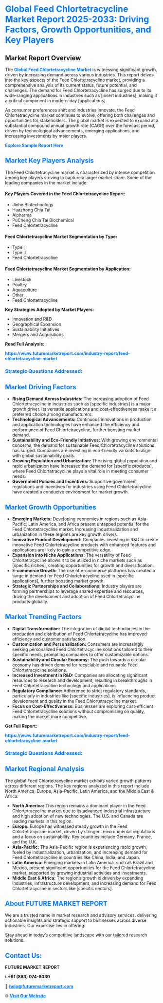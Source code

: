<h1 style="color: #007BFF;">Global Feed Chlortetracycline Market Report 2025-2033: Driving Factors, Growth Opportunities, and Key Players</h1>

<section id="overview">
<h2>Market Report Overview</h2>
<p>The <a href="https://www.futuremarketreport.com/industry-report/feed-chlortetracycline-market" style="color: #007BFF; text-decoration: none;"><strong>Global Feed Chlortetracycline Market</strong></a> is witnessing significant growth, driven by increasing demand across various industries. This report delves into the key aspects of the Feed Chlortetracycline market, providing a comprehensive analysis of its current status, future potential, and challenges. The demand for Feed Chlortetracycline has surged due to its wide-ranging applications in industries such as [insert industries], making it a critical component in modern-day [applications].</p>
<p>As consumer preferences shift and industries innovate, the Feed Chlortetracycline market continues to evolve, offering both challenges and opportunities for stakeholders. The global market is expected to expand at a substantial compound annual growth rate (CAGR) over the forecast period, driven by technological advancements, emerging applications, and increasing investments by major players.</p>
</section>

<section id="overview">
<p><a href="https://www.futuremarketreport.com/request-sample/reportId=98570" style="color: #007BFF; text-decoration: none;"><strong>Explore Sample Report Here</strong></a></p>
</section>

<section id="key-players">
<h2 style="color: #007BFF;">Market Key Players Analysis</h2>
<p>The Feed Chlortetracycline market is characterized by intense competition among key players striving to capture a larger market share. Some of the leading companies in the market include:</p>
<h4>Key Players Covered in the Feed Chlortetracycline Report:</h4>
<ul><li>Jinhe Biotechnology</li><li>Huazhong Chia Tai</li><li>Alpharma</li><li>PuCheng Chia Tai Biochemical</li><li>Feed Chlortetracycline</li></ul>
<h4>Feed Chlortetracycline Market Segmentation by Type:</h4>
<ul><li>Type I</li><li>Type II</li><li>Feed Chlortetracycline</li></ul>

<h4>Feed Chlortetracycline Market Segmentation by Application:</h4>
<ul><li>Livestock</li><li>Poultry</li><li>Aquaculture</li><li>Other</li><li>Feed Chlortetracycline</li></ul>
<p><strong>Key Strategies Adopted by Market Players:</strong></p>
<ul>
<li>Innovation and R&D</li>
<li>Geographical Expansion</li>
<li>Sustainability Initiatives</li>
<li>Mergers and Acquisitions</li>
</ul>
</section>

<section>
<p><strong>Read Full Analysis: </strong></p><a href="https://www.futuremarketreport.com/industry-report/feed-chlortetracycline-market" style="color: #007BFF; text-decoration: none;"><strong>https://www.futuremarketreport.com/industry-report/feed-chlortetracycline-market</strong></a>
<h3 style="color: #007BFF;">Strategic Questions Addressed:</h3>
</section>

<section id="driving-factors">
<h2 style="color: #007BFF;">Market Driving Factors</h2>
<ul>
<li><strong>Rising Demand Across Industries:</strong> The increasing adoption of Feed Chlortetracycline in industries such as [specific industries] is a major growth driver. Its versatile applications and cost-effectiveness make it a preferred choice among manufacturers.</li>
<li><strong>Technological Advancements:</strong> Continuous innovations in production and application technologies have enhanced the efficiency and performance of Feed Chlortetracycline, further boosting market demand.</li>
<li><strong>Sustainability and Eco-Friendly Initiatives:</strong> With growing environmental concerns, the demand for sustainable Feed Chlortetracycline solutions has surged. Companies are investing in eco-friendly variants to align with global sustainability goals.</li>
<li><strong>Growing Population and Urbanization:</strong> The rising global population and rapid urbanization have increased the demand for [specific products], where Feed Chlortetracycline plays a vital role in meeting consumer needs.</li>
<li><strong>Government Policies and Incentives:</strong> Supportive government regulations and incentives for industries using Feed Chlortetracycline have created a conducive environment for market growth.</li>
</ul>
</section>

<section id="growth-opportunities">
<h2 style="color: #007BFF;">Market Growth Opportunities</h2>
<ul>
<li><strong>Emerging Markets:</strong> Developing economies in regions such as Asia-Pacific, Latin America, and Africa present untapped potential for the Feed Chlortetracycline market. Increasing industrialization and urbanization in these regions are key growth drivers.</li>
<li><strong>Innovative Product Development:</strong> Companies investing in R&D to create innovative Feed Chlortetracycline products with enhanced features and applications are likely to gain a competitive edge.</li>
<li><strong>Expansion into Niche Applications:</strong> The versatility of Feed Chlortetracycline allows it to be utilized in niche markets such as [specific niches], creating opportunities for growth and diversification.</li>
<li><strong>E-commerce Growth:</strong> The rise of e-commerce platforms has created a surge in demand for Feed Chlortetracycline used in [specific applications], further boosting market growth.</li>
<li><strong>Strategic Partnerships and Collaborations:</strong> Industry players are forming partnerships to leverage shared expertise and resources, driving the development and adoption of Feed Chlortetracycline products globally.</li>
</ul>
</section>

<section id="trending-factors">
<h2 style="color: #007BFF;">Market Trending Factors</h2>
<ul>
<li><strong>Digital Transformation:</strong> The integration of digital technologies in the production and distribution of Feed Chlortetracycline has improved efficiency and customer satisfaction.</li>
<li><strong>Customization and Personalization:</strong> Consumers are increasingly seeking personalized Feed Chlortetracycline solutions tailored to their specific needs, prompting companies to offer customizable options.</li>
<li><strong>Sustainability and Circular Economy:</strong> The push towards a circular economy has driven demand for recyclable and reusable Feed Chlortetracycline solutions.</li>
<li><strong>Increased Investment in R&D:</strong> Companies are allocating significant resources to research and development, resulting in breakthroughs in Feed Chlortetracycline technology and applications.</li>
<li><strong>Regulatory Compliance:</strong> Adherence to strict regulatory standards, particularly in industries like [specific industries], is influencing product development and quality in the Feed Chlortetracycline market.</li>
<li><strong>Focus on Cost-Effectiveness:</strong> Businesses are exploring cost-efficient Feed Chlortetracycline solutions without compromising on quality, making the market more competitive.</li>
</ul>
</section>

<section>
<p><strong>Get Full Report: </strong></p><a href="https://www.futuremarketreport.com/industry-report/feed-chlortetracycline-market" style="color: #007BFF; text-decoration: none;"><strong>https://www.futuremarketreport.com/industry-report/feed-chlortetracycline-market</strong></a>
<h3 style="color: #007BFF;">Strategic Questions Addressed:</h3>
</section>


<section id="regional-analysis">
<h2 style="color: #007BFF;">Market Regional Analysis</h2>
<p>The global Feed Chlortetracycline market exhibits varied growth patterns across different regions. The key regions analyzed in this report include North America, Europe, Asia-Pacific, Latin America, and the Middle East & Africa:</p>
<ul>
<li><strong>North America:</strong> This region remains a dominant player in the Feed Chlortetracycline market due to its advanced industrial infrastructure and high adoption of new technologies. The U.S. and Canada are leading markets in this region.</li>
<li><strong>Europe:</strong> Europe has witnessed steady growth in the Feed Chlortetracycline market, driven by stringent environmental regulations and a focus on sustainability. Key countries include Germany, France, and the U.K.</li>
<li><strong>Asia-Pacific:</strong> The Asia-Pacific region is experiencing rapid growth, fueled by industrialization, urbanization, and increasing demand for Feed Chlortetracycline in countries like China, India, and Japan.</li>
<li><strong>Latin America:</strong> Emerging markets in Latin America, such as Brazil and Mexico, present significant opportunities for the Feed Chlortetracycline market, supported by growing industrial activities and investments.</li>
<li><strong>Middle East & Africa:</strong> The region’s growth is driven by expanding industries, infrastructure development, and increasing demand for Feed Chlortetracycline in sectors like [specific sectors].</li>
</ul>
</section>

<footer>
<h2 style="color: #007BFF;">About FUTURE MARKET REPORT</h2>
<p>We are a trusted name in market research and advisory services, delivering actionable insights and strategic support to businesses across diverse industries. Our expertise lies in offering:</p>

<p>Stay ahead in today’s competitive landscape with our tailored research solutions.</p>

<h2 style="color: #007BFF;">Contact Us:</h2>
<p><strong>FUTURE MARKET REPORT</strong></p>
<p>📞 <strong>+91 (883) 074-8030</strong></p>
<p>📧 <strong><a href="mailto:help@futuremarketreport.com" style="color: #007BFF;">help@futuremarketreport.com</a></strong></p>
<p>🌐 <strong><a href="https://www.futuremarketreport.com/" style="color: #007BFF;">Visit Our Website</a></strong></p>
</footer>